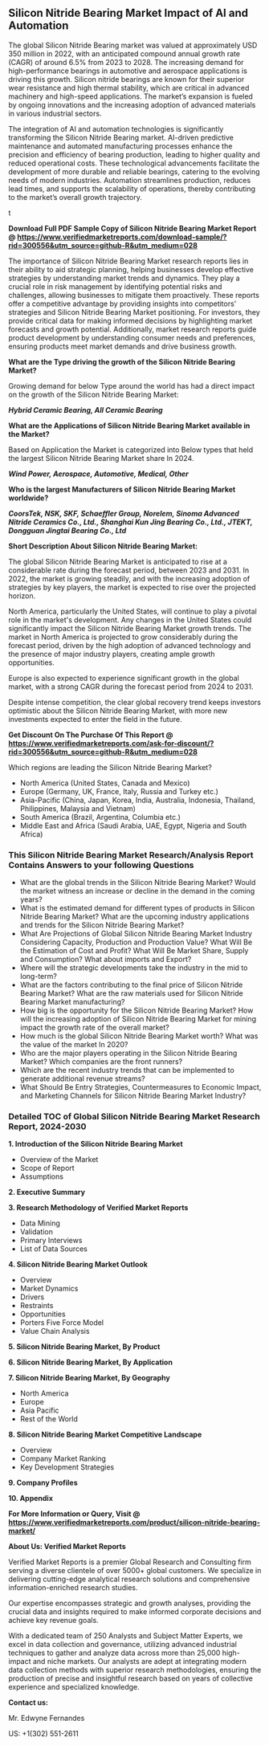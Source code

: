 <h2>Silicon Nitride Bearing Market Impact of AI and Automation</h2><p>The global Silicon Nitride Bearing market was valued at approximately USD 350 million in 2022, with an anticipated compound annual growth rate (CAGR) of around 6.5% from 2023 to 2028. The increasing demand for high-performance bearings in automotive and aerospace applications is driving this growth. Silicon nitride bearings are known for their superior wear resistance and high thermal stability, which are critical in advanced machinery and high-speed applications. The market’s expansion is fueled by ongoing innovations and the increasing adoption of advanced materials in various industrial sectors.</p><p>The integration of AI and automation technologies is significantly transforming the Silicon Nitride Bearing market. AI-driven predictive maintenance and automated manufacturing processes enhance the precision and efficiency of bearing production, leading to higher quality and reduced operational costs. These technological advancements facilitate the development of more durable and reliable bearings, catering to the evolving needs of modern industries. Automation streamlines production, reduces lead times, and supports the scalability of operations, thereby contributing to the market’s overall growth trajectory.</p>t</p><p id="" class=""><strong>Download Full PDF Sample Copy of Silicon Nitride Bearing Market Report @ <a href="https://www.verifiedmarketreports.com/download-sample/?rid=300556&utm_source=github-R&utm_medium=028" target="_blank">https://www.verifiedmarketreports.com/download-sample/?rid=300556&utm_source=github-R&utm_medium=028</a></strong></p><p>The importance of&nbsp;Silicon Nitride Bearing Market research reports lies in their ability to aid strategic planning, helping businesses develop effective strategies by understanding market trends and dynamics. They play a crucial role in risk management by identifying potential risks and challenges, allowing businesses to mitigate them proactively. These reports offer a competitive advantage by providing insights into competitors' strategies and Silicon Nitride Bearing Market positioning. For investors, they provide critical data for making informed decisions by highlighting market forecasts and growth potential. Additionally, market research reports guide product development by understanding consumer needs and preferences, ensuring products meet market demands and drive business growth.</p><p><strong>What are the&nbsp;Type driving the growth of the Silicon Nitride Bearing Market?</strong></p><p id="" class="">Growing demand for below Type around the world has had a direct impact on the growth of the Silicon Nitride Bearing Market:</p><em><strong>Hybrid Ceramic Bearing, All Ceramic Bearing</strong></em></p><strong>What are the&nbsp;Applications&nbsp;of Silicon Nitride Bearing Market available in the Market?</strong></p><p id="" class="">Based on Application the Market is categorized into Below types that held the largest Silicon Nitride Bearing Market share In 2024.</p><em><strong>Wind Power, Aerospace, Automotive, Medical, Other</strong></em></p><strong>Who is the largest Manufacturers of Silicon Nitride Bearing Market worldwide?</strong></p><p><em><strong>CoorsTek, NSK, SKF, Schaeffler Group, Norelem, Sinoma Advanced Nitride Ceramics Co., Ltd., Shanghai Kun Jing Bearing Co., Ltd., JTEKT, Dongguan Jingtai Bearing Co., Ltd</strong></em></p><p id="" class=""><strong>Short Description About Silicon Nitride Bearing Market:</strong></p><p>The global Silicon Nitride Bearing Market is anticipated to rise at a considerable rate during the forecast period, between 2023 and 2031. In 2022, the market is growing steadily, and with the increasing adoption of strategies by key players, the market is expected to rise over the projected horizon.</p><p>North America, particularly the United States, will continue to play a pivotal role in the market's development. Any changes in the United States could significantly impact the Silicon Nitride Bearing Market growth trends. The market in North America is projected to grow considerably during the forecast period, driven by the high adoption of advanced technology and the presence of major industry players, creating ample growth opportunities.</p><p>Europe is also expected to experience significant growth in the global market, with a strong CAGR during the forecast period from 2024 to 2031.</p><p>Despite intense competition, the clear global recovery trend keeps investors optimistic about the Silicon Nitride Bearing Market, with more new investments expected to enter the field in the future.</p><p id="" class=""><strong>Get Discount On The Purchase Of This Report @ <a href="https://www.verifiedmarketreports.com/ask-for-discount/?rid=300556&utm_source=github-R&utm_medium=028" target="_blank">https://www.verifiedmarketreports.com/ask-for-discount/?rid=300556&utm_source=github-R&utm_medium=028</a></strong></p>Which regions are leading the Silicon Nitride Bearing Market?</p><ul><li>North America (United States, Canada and Mexico)</li><li>Europe (Germany, UK, France, Italy, Russia and Turkey etc.)</li><li>Asia-Pacific (China, Japan, Korea, India, Australia, Indonesia, Thailand, Philippines, Malaysia and Vietnam)</li><li>South America (Brazil, Argentina, Columbia etc.)</li><li>Middle East and Africa (Saudi Arabia, UAE, Egypt, Nigeria and South Africa)</li></ul><h3 id="" class="">This Silicon Nitride Bearing Market Research/Analysis Report Contains Answers to your following Questions</h3><ul><li>What are the global trends in the Silicon Nitride Bearing Market? Would the market witness an increase or decline in the demand in the coming years?</li><li>What is the estimated demand for different types of products in Silicon Nitride Bearing Market? What are the upcoming industry applications and trends for the Silicon Nitride Bearing Market?</li><li>What Are Projections of Global Silicon Nitride Bearing Market Industry Considering Capacity, Production and Production Value? What Will Be the Estimation of Cost and Profit? What Will Be Market Share, Supply and Consumption? What about imports and Export?</li><li>Where will the strategic developments take the industry in the mid to long-term?</li><li>What are the factors contributing to the final price of Silicon Nitride Bearing Market? What are the raw materials used for Silicon Nitride Bearing Market manufacturing?</li><li>How big is the opportunity for the Silicon Nitride Bearing Market? How will the increasing adoption of Silicon Nitride Bearing Market for mining impact the growth rate of the overall market?</li><li>How much is the global Silicon Nitride Bearing Market worth? What was the value of the market In 2020?</li><li>Who are the major players operating in the Silicon Nitride Bearing Market? Which companies are the front runners?</li><li>Which are the recent industry trends that can be implemented to generate additional revenue streams?</li><li>What Should Be Entry Strategies, Countermeasures to Economic Impact, and Marketing Channels for Silicon Nitride Bearing Market Industry?</li></ul><h3 id="" class="">Detailed TOC of Global Silicon Nitride Bearing Market Research Report, 2024-2030</h3><p id="" class=""><strong>1. Introduction of the Silicon Nitride Bearing Market</strong></p><ul><li>Overview of the Market</li><li>Scope of Report</li><li>Assumptions</li></ul><p id="" class=""><strong>2. Executive Summary</strong></p><p id="" class=""><strong>3. Research Methodology of Verified Market Reports</strong></p><ul><li>Data Mining</li><li>Validation</li><li>Primary Interviews</li><li>List of Data Sources</li></ul><p id="" class=""><strong>4. Silicon Nitride Bearing Market Outlook</strong></p><ul><li>Overview</li><li>Market Dynamics</li><li>Drivers</li><li>Restraints</li><li>Opportunities</li><li>Porters Five Force Model</li><li>Value Chain Analysis</li></ul><p id="" class=""><strong>5. Silicon Nitride Bearing Market, By Product</strong></p><p id="" class=""><strong>6. Silicon Nitride Bearing Market, By Application</strong></p><p id="" class=""><strong>7. Silicon Nitride Bearing Market, By Geography</strong></p><ul><li>North America</li><li>Europe</li><li>Asia Pacific</li><li>Rest of the World</li></ul><p id="" class=""><strong>8. Silicon Nitride Bearing Market Competitive Landscape</strong></p><ul><li>Overview</li><li>Company Market Ranking</li><li>Key Development Strategies</li></ul><p id="" class=""><strong>9. Company Profiles</strong></p><p id="" class=""><strong>10. Appendix</strong></p><p id="" class=""><strong>For More Information or Query, Visit @ <a href="https://www.verifiedmarketreports.com/product/silicon-nitride-bearing-market/" target="_blank">https://www.verifiedmarketreports.com/product/silicon-nitride-bearing-market/</a></strong></p><p id="" class=""><strong>About Us: Verified Market Reports</strong></p><p id="" class="">Verified Market Reports is a premier Global Research and Consulting firm serving a diverse clientele of over 5000+ global customers. We specialize in delivering cutting-edge analytical research solutions and comprehensive information-enriched research studies.</p><p id="" class="">Our expertise encompasses strategic and growth analyses, providing the crucial data and insights required to make informed corporate decisions and achieve key revenue goals.</p><p id="" class="">With a dedicated team of 250 Analysts and Subject Matter Experts, we excel in data collection and governance, utilizing advanced industrial techniques to gather and analyze data across more than 25,000 high-impact and niche markets. Our analysts are adept at integrating modern data collection methods with superior research methodologies, ensuring the production of precise and insightful research based on years of collective experience and specialized knowledge.</p><p id="" class=""><strong>Contact us:</strong></p><p id="" class="">Mr. Edwyne Fernandes</p><p id="" class="">US: +1(302) 551-2611</p>